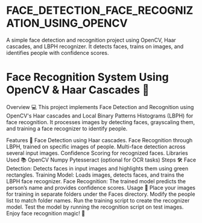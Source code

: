 # FACE_DETECTION_FACE_RECOGNIZATION_USING_OPENCV
A simple face detection and recognition project using OpenCV, Haar cascades, and LBPH recognizer. It detects faces, trains on images, and identifies people with confidence scores.


# Face Recognition System Using OpenCV & Haar Cascades 🚀
Overview 💻
This project implements Face Detection and Recognition using OpenCV's Haar cascades and Local Binary Patterns Histograms (LBPH) for face recognition. It processes images by detecting faces, grayscaling them, and training a face recognizer to identify people.

Features 🌟
Face Detection using Haar cascades.
Face Recognition through LBPH, trained on specific images of people.
Multi-face detection across several input images.
Confidence Scoring for recognized faces.
Libraries Used 📚
OpenCV
Numpy
Pytesseract (optional for OCR tasks)
Steps 🛠️
Face Detection: Detects faces in input images and highlights them using green rectangles.
Training Model: Loads images, detects faces, and trains the LBPH face recognizer.
Face Recognition: The trained model predicts the person’s name and provides confidence scores.
Usage 🚀
Place your images for training in separate folders under the Faces directory.
Modify the people list to match folder names.
Run the training script to create the recognizer model.
Test the model by running the recognition script on test images.
Enjoy face recognition magic! 🎉
